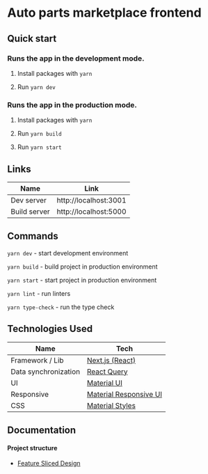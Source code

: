 # Auto parts marketplace frontend

## Quick start

### Runs the app in the development mode.

1. Install packages with `yarn`

2. Run `yarn dev`


### Runs the app in the production mode.

1. Install packages with `yarn`

2. Run `yarn build`

3. Run `yarn start`

## Links

| Name         | Link                                |
|--------------| ----------------------------------- |
| Dev server   | http://localhost:3001               |
| Build server | http://localhost:5000               |

## Commands

`yarn dev` - start development environment

`yarn build` - build project in production environment

`yarn start` - start project in production environment

`yarn lint` - run linters

`yarn type-check` - run the type check

## Technologies Used

| Name                 | Tech                                                                    |
| -------------------- | ----------------------------------------------------------------------- |
| Framework / Lib      | [Next.js (React)](https://nextjs.org/)                                  |
| Data synchronization | [React Query](https://react-query.tanstack.com/)                        |
| UI                   | [Material UI](https://material-ui.com/)                                 |
| Responsive           | [Material Responsive UI](https://material-ui.com/guides/responsive-ui/) |
| CSS                  | [Material Styles](https://material-ui.com/styles/basics/)               |

## Documentation

#### Project structure

- [Feature Sliced Design](https://feature-sliced.design/)
